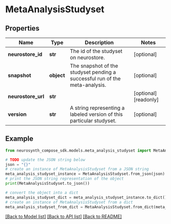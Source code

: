 # MetaAnalysisStudyset


## Properties

Name | Type | Description | Notes
------------ | ------------- | ------------- | -------------
**neurostore_id** | **str** | The id of the studyset on neurostore. | [optional] 
**snapshot** | **object** | The snapshot of the studyset pending a successful run of the meta-analysis. | [optional] 
**neurostore_url** | **str** |  | [optional] [readonly] 
**version** | **str** | A string representing a labeled version of this particular studyset. | [optional] 

## Example

```python
from neurosynth_compose_sdk.models.meta_analysis_studyset import MetaAnalysisStudyset

# TODO update the JSON string below
json = "{}"
# create an instance of MetaAnalysisStudyset from a JSON string
meta_analysis_studyset_instance = MetaAnalysisStudyset.from_json(json)
# print the JSON string representation of the object
print(MetaAnalysisStudyset.to_json())

# convert the object into a dict
meta_analysis_studyset_dict = meta_analysis_studyset_instance.to_dict()
# create an instance of MetaAnalysisStudyset from a dict
meta_analysis_studyset_from_dict = MetaAnalysisStudyset.from_dict(meta_analysis_studyset_dict)
```
[[Back to Model list]](../README.md#documentation-for-models) [[Back to API list]](../README.md#documentation-for-api-endpoints) [[Back to README]](../README.md)


